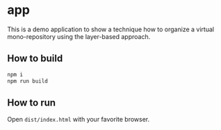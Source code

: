 # app

This is a demo application to show a technique how to organize a virtual mono-repository using the layer-based approach.

## How to build

```bash
npm i
npm run build
```

## How to run

Open `dist/index.html` with your favorite browser.

